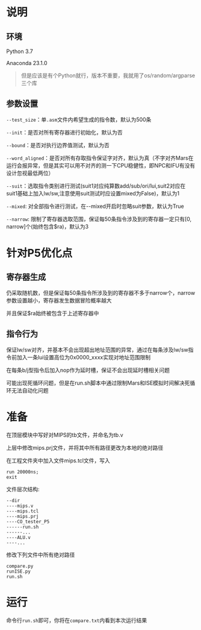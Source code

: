 #  说明
## 环境
Python 3.7

Anaconda 23.1.0
> 但是应该是有个Python就行，版本不重要，我就用了os/random/argparse三个库

## 参数设置
`--test_size`：单`.asm`文件内希望生成的指令数，默认为500条

`--init`：是否对所有寄存器进行初始化，默认为否

`--bound`：是否对执行边界值测试，默认为否

`--word_aligned`：是否对所有存取指令保证字对齐，默认为真（不字对齐Mars在运行会报异常，但是其实可以用不对齐的测一下CPU稳健性，即NPC和IFU有没有设计忽视最低两位）

`--suit`：选取指令类别进行测试(suit1对应纯算数add/sub/ori/lui,suit2对应在suit1基础上加入lw/sw,注意使用suit测试时应设置mixed为False)，默认为1

`--mixed`: 对全部指令进行测试，在--mixed开启时忽略suit参数，默认为True

`--narrow`: 限制了寄存器选取范围，保证每50条指令涉及到的寄存器一定只有\[0, narrow]个(始终包含$ra)，默认为3

# 针对P5优化点
## 寄存器生成
仍采取随机数，但是保证每50条指令所涉及到的寄存器不多于narrow个，narrow参数设置越小，寄存器发生数据冒险概率越大

并且保证$ra始终被包含于上述寄存器中

## 指令行为
保证lw/sw对齐，并基本不会出现超出地址范围的异常，通过在每条涉及lw/sw指令前加入一条lui设置高位为0x0000_xxxx实现对地址范围限制

在每条b/j型指令后加入nop作为延时槽，保证不会出现延时槽相关问题

可能出现死循环问题，但是在run.sh脚本中通过限制Mars和ISE模拟时间解决死循环无法自动化问题

# 准备
在顶层模块中写好对MIPS的tb文件，并命名为tb.v

上层中修改mips.prj文件，并将其中所有路径更改为本地的绝对路径

在工程文件夹中加入文件mips.tcl文件，写入
```
run 20000ns;
exit
```

文件层次结构:
```
--dir
----mips.v
----mips.tcl
----mips.prj
----CO_tester_P5
------run.sh
------...
----ALU.v
----...
```

修改下列文件中所有绝对路径
```
compare.py
runISE.py
run.sh
```
# 运行
命令行`run.sh`即可，你将在`compare.txt`内看到本次运行结果
